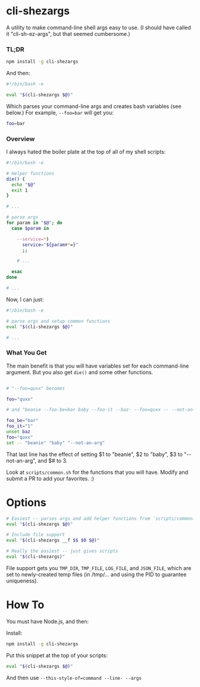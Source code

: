 # cli-shezargs #

A utility to make command-line shell args easy to use. (I should have called it "cli-sh-ez-args", but that seemed
cumbersome.)

### TL;DR ###

```sh
npm install -g cli-shezargs
```

And then:

```sh
#!/bin/bash -e

eval "$(cli-shezargs $@)"
```

Which parses your command-line args and creates bash variables (see below.)
For example, ```--foo=bar``` will get you:

```sh
foo=bar
```

### Overview ###

I always hated the boiler plate at the top of all of my shell scripts:

```sh
#!/bin/bash -e

# Helper functions
die() {
  echo "$@"
  exit 1
}

# ...

# parse args
for param in "$@"; do
  case $param in

    --service=*)
      service="${param#*=}"
      ;;

    # ...

  esac
done

# ...

```

Now, I can just:

```sh
#!/bin/bash -e

# parse args and setup common functions
eval "$(cli-shezargs $@)"

# ...

```

### What You Get ###

The main benefit is that you will have variables set for each command-line
argument. But you also get ```die()``` and some other functions.

```sh

# "--foo=quxx" becomes

foo="quxx"

# and "beanie --foo-be=bar baby --foo-it --baz- --foo=quxx -- --not-an-arg" becomes

foo_be="bar"
foo_it="1"
unset baz
foo="quxx"
set -- "beanie" "baby" "--not-an-arg"

```

That last line has the effect of setting $1 to "beanie", $2 to "baby", $3 to "--not-an-arg", and $# to 3.

Look at ```scripts/common.sh``` for the functions that you will have. Modify and submit a PR to add your favorites. :)

# Options #

```sh
# Easiest -- parses args and add helper functions from `scripts/common.sh`
eval "$(cli-shezargs $@)"

# Include file support
eval "$(cli-shezargs __f $$ $0 $@)"

# Really the easiest -- just gives scripts
eval "$(cli-shezargs)"
```

File support gets you ```TMP_DIR```, ```TMP_FILE```, ```LOG_FILE```, and ```JSON_FILE```, which are set to
newly-created temp files (in /tmp/... and using the PID to guarantee uniqueness).

# How To #

You must have Node.js, and then:

Install:

```sh
npm install -g cli-shezargs
```

Put this snippet at the top of your scripts:

```sh
eval "$(cli-shezargs $@)"
```

And then use ```--this-style-of=command --line- --args```

